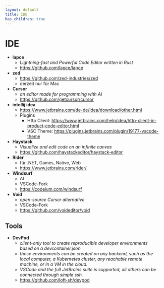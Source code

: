 ```yaml
---
layout: default
title: IDE
has_children: true
---
```


# IDE
- **lapce**
    - *Lightning-fast and Powerful Code Editor written in Rust*
    - <https://github.com/lapce/lapce>
- **zed**
    - <https://github.com/zed-industries/zed>
    - derzeit nur für Mac
- **Cursor**
    - *an editor made for programming with AI* 
    - <https://github.com/getcursor/cursor> 
- **intellij idea**
    - <https://www.jetbrains.com/de-de/idea/download/other.html>
    - Plugins
        - Http Client: <https://www.jetbrains.com/help/idea/http-client-in-product-code-editor.html>
        - VSC Theme: <https://plugins.jetbrains.com/plugin/19177-vscode-theme>
- **Haystack**
    - *Visualize and edit code on an infinite canvas*
    - <https://github.com/haystackeditor/haystack-editor>
- **Rider**
    - für .NET, Games, Native, Web 
    - <https://www.jetbrains.com/rider/>
- **Windsurf**
    - AI
    - VSCode-Fork 
    - <https://codeium.com/windsurf>
- **Void**
    - *open-source Cursor alternative*
    - VSCode-Fork 
    - <https://github.com/voideditor/void> 

## Tools
- **DevPod**
  - *client-only tool to create reproducible developer environments based on a devcontainer.json*
  - *these environments can be created on any backend, such as the local computer, a Kubernetes cluster, any reachable remote machine, or in a VM in the cloud.*
  - *VSCode and the full JetBrains suite is supported, all others can be connected through simple ssh.*
  - <https://github.com/loft-sh/devpod>
